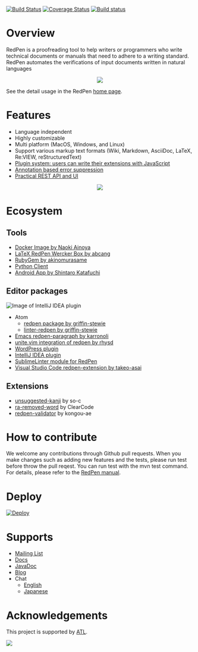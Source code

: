[![Build Status](https://travis-ci.org/redpen-cc/redpen.svg?branch=master)](https://travis-ci.org/redpen-cc/redpen)
[![Coverage Status](https://coveralls.io/repos/recruit-tech/redpen/badge.png)](https://coveralls.io/r/recruit-tech/redpen)
[![Build status](https://ci.appveyor.com/api/projects/status/qtqmphigaip8lfwk?svg=true)](https://ci.appveyor.com/project/takahi-i/redpen)

Overview
=========

RedPen is a proofreading tool to help writers or programmers who write technical documents or manuals that need to adhere to a writing standard. RedPen automates the verifications of input documents written in natural languages


<p align="center">
   <a href="http://redpen.cc"><img src="logo/redpen-logo.png"/></a>
</p>

See the detail usage in the RedPen [home page](http://redpen.cc/).

Features
=========

- Language independent
- Highly customizable
- Multi platform (MacOS, Windows, and Linux)
- Support various markup text formats (Wiki, Markdown, AsciiDoc, LaTeX, Re:VIEW, reStructuredText)
- [Plugin system: users can write their extensions with JavaScript](http://blog.redpen.cc/2015/09/08/writing-extension-with-javascript/)
- [Annotation based error suppression](https://blog.redpen.cc/2016/06/14/introduction-of-annotation-for-suppressing-errors-from-document-checking-tool-redpen/)
- [Practical REST API and UI](http://redpen.herokuapp.com/)
<p align="center">
   <a href="http://redpen.herokuapp.com/"><img src="logo/redpen-ui.png"/></a>
</p>


Ecosystem
==========

Tools
-----

  * [Docker Image by Naoki Ainoya](https://registry.hub.docker.com/u/ainoya/redpen-server/)
  * [LaTeX RedPen Wercker Box by abcang](https://hub.docker.com/r/abcang/latex-redpen-wercker-box/)
  * [RubyGem by akinomurasame](https://rubygems.org/gems/redpen_ruby)
  * [Python Client](https://pypi.python.org/pypi/pyredpen/)
  * [Android App by Shintaro Katafuchi](https://play.google.com/store/apps/details?id=cc.redpen)

Editor packages
---------------

![Image of IntelliJ IDEA plugin](logo/intellij-redpen-image.png "Image of IntelliJ IDEA plugin")

  * Atom
    * [redpen package by griffin-stewie](https://atom.io/packages/redpen)
    * [linter-redpen by griffin-stewie](https://atom.io/packages/linter-redpen)
  * [Emacs redpen-paragraph by karronoli](https://libraries.io/emacs/redpen-paragraph/v0.2)
  * [unite.vim integration of redpen by rhysd](https://github.com/rhysd/unite-redpen.vim)
  * [WordPress plugin](https://github.com/redpen-cc/redpen-wordpress-plugin)
  * [IntelliJ IDEA plugin](https://plugins.jetbrains.com/plugin/8210)
  * [SublimeLinter module for RedPen](https://github.com/taky/sublimelinter-redpen)
  * [Visual Studio Code redpen-extension by takeo-asai](https://marketplace.visualstudio.com/items?itemName=takeo-asai.redpen-extension)


Extensions
----------

  * [unsuggested-kanji](https://github.com/so-c/redpen-validator) by so-c
  * [ra-removed-word](http://www.clear-code.com/blog/2015/8/29.html) by ClearCode
  * [redpen-validator](https://github.com/kongou-ae/redpen-validator) by kongou-ae

How to contribute
==================

We welcome any contributions through Github pull requests. When you make changes such as adding new features and the tests,
please run test before throw the pull reqest. You can run test with the mvn test command. For details, please refer to the [RedPen manual](http://redpen.cc/docs/latest/#_for_developers).

Deploy
======
[![Deploy](https://www.herokucdn.com/deploy/button.png)](https://heroku.com/deploy)

Supports
=========

* [Mailing List](https://groups.google.com/forum/#!forum/redpen-validator)
* [Docs](http://redpen.cc/docs.html)
* [JavaDoc](http://redpen.cc/javadoc/latest/index.html)
* [Blog](http://blog.redpen.cc)
* Chat
  * [English](https://gitter.im/redpen-cc/redpen)
  * [Japanese](https://gitter.im/redpen-cc/redpen/redpen-ja)

Acknowledgements
================

This project is supported by [ATL](http://atl.recruit-tech.co.jp/en/).

<a href="http://atl.recruit-tech.co.jp/en/"><img src="logo/atl.png"/></a>
